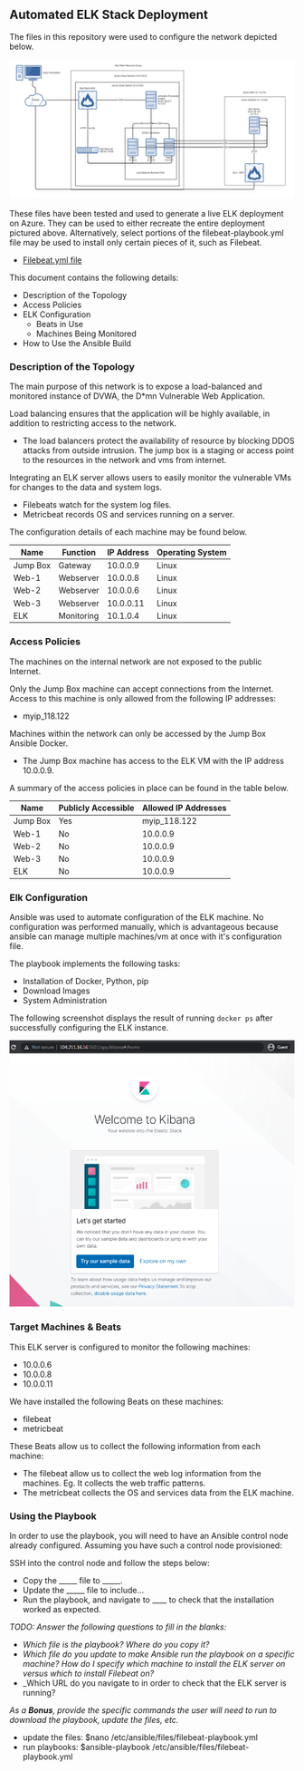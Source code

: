 ## Automated ELK Stack Deployment

The files in this repository were used to configure the network depicted below.

![Cloud security diagram with ELK](Diagrams/Mekete_12-Cloud-Security-elk.png)

These files have been tested and used to generate a live ELK deployment on Azure. They can be used to either recreate the entire deployment pictured above. Alternatively, select portions of the filebeat-playbook.yml file may be used to install only certain pieces of it, such as Filebeat.

  - [Filebeat.yml file](Ansible/filebeat-playbook.yml)

This document contains the following details:
- Description of the Topology
- Access Policies
- ELK Configuration
  - Beats in Use
  - Machines Being Monitored
- How to Use the Ansible Build


### Description of the Topology

The main purpose of this network is to expose a load-balanced and monitored instance of DVWA, the D*mn Vulnerable Web Application.

Load balancing ensures that the application will be highly available, in addition to restricting access to the network.
- The load balancers protect the availability of resource by blocking DDOS attacks from outside intrusion. The jump box is a staging or access point to the resources in the network and vms from internet.

Integrating an ELK server allows users to easily monitor the vulnerable VMs for changes to the data and system logs.
- Filebeats watch for the system log files.
- Metricbeat records OS and services running on a server.

The configuration details of each machine may be found below.


| Name     | Function   | IP Address | Operating System |
|----------|------------|------------|------------------|
| Jump Box | Gateway    | 10.0.0.9   | Linux            |
| Web-1    | Webserver  | 10.0.0.8   | Linux            |
| Web-2    | Webserver  | 10.0.0.6   | Linux            |
| Web-3    | Webserver  | 10.0.0.11  | Linux            |
| ELK      | Monitoring | 10.1.0.4   | Linux            |


### Access Policies

The machines on the internal network are not exposed to the public Internet. 

Only the Jump Box machine can accept connections from the Internet. Access to this machine is only allowed from the following IP addresses:
- myip_118.122

Machines within the network can only be accessed by the Jump Box Ansible Docker.
- The Jump Box machine has access to the ELK VM with the IP address 10.0.0.9.

A summary of the access policies in place can be found in the table below.


| Name     | Publicly Accessible | Allowed IP Addresses |
|----------|---------------------|----------------------|
| Jump Box | Yes                 | myip_118.122         |
| Web-1    | No                  | 10.0.0.9             |
| Web-2    | No                  | 10.0.0.9             |
| Web-3    | No                  | 10.0.0.9             |
| ELK      | No                  | 10.0.0.9             |


### Elk Configuration

Ansible was used to automate configuration of the ELK machine. No configuration was performed manually, which is advantageous because ansible can manage multiple machines/vm at once with it's configuration file.

The playbook implements the following tasks:

- Installation of Docker, Python, pip
- Download Images
- System Administration

The following screenshot displays the result of running `docker ps` after successfully configuring the ELK instance.

![](Images/elk_kibana_success.png)

### Target Machines & Beats
This ELK server is configured to monitor the following machines:
- 10.0.0.6
- 10.0.0.8
- 10.0.0.11

We have installed the following Beats on these machines:
- filebeat
- metricbeat

These Beats allow us to collect the following information from each machine:
- The filebeat allow us to collect the web log information from the machines. Eg. It collects the web traffic patterns.
- The metricbeat collects the OS and services data from the ELK machine.

### Using the Playbook
In order to use the playbook, you will need to have an Ansible control node already configured. Assuming you have such a control node provisioned: 

SSH into the control node and follow the steps below:
- Copy the _____ file to _____.
- Update the _____ file to include...
- Run the playbook, and navigate to ____ to check that the installation worked as expected.

_TODO: Answer the following questions to fill in the blanks:_
- _Which file is the playbook? Where do you copy it?_
- _Which file do you update to make Ansible run the playbook on a specific machine? How do I specify which machine to install the ELK server on versus which to install Filebeat on?_
- _Which URL do you navigate to in order to check that the ELK server is running?

_As a **Bonus**, provide the specific commands the user will need to run to download the playbook, update the files, etc._

- update the files: $nano /etc/ansible/files/filebeat-playbook.yml
- run playbooks: $ansible-playbook /etc/ansible/files/filebeat-playbook.yml